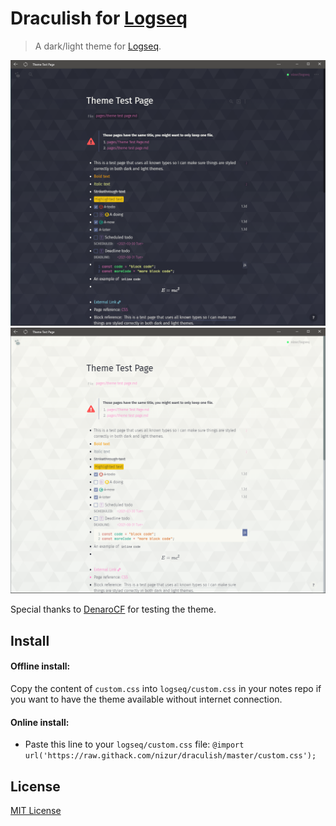 # Draculish for [Logseq](http://logseq.com)

> A dark/light theme for [Logseq](http://logseq.com).

![Screenshot](./screenshot-dark.png)
![Screenshot](./screenshot-light.png)

Special thanks to [DenaroCF](https://github.com/DenaroCF) for testing the theme.

## Install

#### Offline install:

Copy the content of `custom.css` into `logseq/custom.css` in your notes repo if you want to have the theme available without internet connection.

#### Online install:

- Paste this line to your `logseq/custom.css` file:
  `@import url('https://raw.githack.com/nizur/draculish/master/custom.css');`

## License

[MIT License](./LICENSE)
